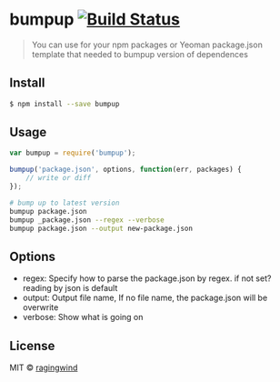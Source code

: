# bumpup [![Build Status](https://travis-ci.org/ragingwind/bumpup.svg?branch=master)](https://travis-ci.org/ragingwind/bumpup)

> You can use for your npm packages or Yeoman package.json template that needed to bumpup version of dependences


## Install

```sh
$ npm install --save bumpup
```


## Usage

```js
var bumpup = require('bumpup');

bumpup('package.json', options, function(err, packages) {
    // write or diff
});
```

```sh
# bump up to latest version
bumpup package.json
bumpup _package.json --regex --verbose
bumpup package.json --output new-package.json
```

## Options

- regex: Specify how to parse the package.json by regex. if not set? reading by json is default
- output: Output file name, If no file name, the package.json will be overwrite
- verbose: Show what is going on

## License

MIT © [ragingwind](http://ragingwind.me)

